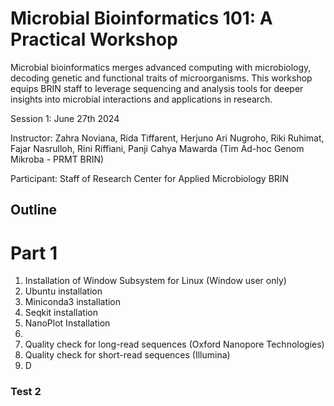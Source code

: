 # Microbial Bioinformatics 101: A Practical Workshop

Microbial bioinformatics merges advanced computing with microbiology, decoding genetic and functional traits of microorganisms. This workshop equips BRIN staff to leverage sequencing and analysis tools for deeper insights into microbial interactions and applications in research.

Session 1: June 27th 2024

Instructor: Zahra Noviana, Rida Tiffarent, Herjuno Ari Nugroho, Riki Ruhimat, Fajar Nasrulloh, Rini Riffiani, Panji Cahya Mawarda (Tim Ad-hoc Genom Mikroba - PRMT BRIN)

Participant: Staff of Research Center for Applied Microbiology BRIN

## Outline
# Part 1
1. Installation of Window Subsystem for Linux (Window user only)
2. Ubuntu installation
3. Miniconda3 installation
4. Seqkit installation
5. NanoPlot Installation
6. 
7. Quality check for long-read sequences (Oxford Nanopore Technologies)
8. Quality check for short-read sequences (Illumina)
9. D


### Test 2

